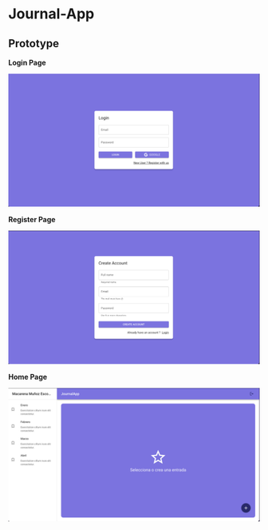 # Journal-App

## Prototype

**Login Page**

![login](src/img/login.png)

**Register Page**

![Register page](src/img/createAccount.png)

**Home Page**

![Home page](src/img/homeApp.png)



